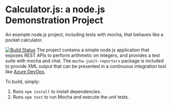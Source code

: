 Calculator.js: a node.js Demonstration Project
==============================================
An example node.js project, including tests with mocha, that behaves like
a pocket calculator.

[![Build Status](https://dev.azure.com/rhineybrasil/Configuring%20Agent%20Pools%20and%20Understanding%20Pipeline%20Styles/_apis/build/status/rhb81.calculator?branchName=master)](https://dev.azure.com/rhineybrasil/Configuring%20Agent%20Pools%20and%20Understanding%20Pipeline%20Styles/_build/latest?definitionId=15&branchName=master)
The project contains a simple node.js application that exposes REST APIs
to perform arithmetic on integers, and provides a test suite with mocha
and chai.  The `mocha-junit-reporters` package is included to provide XML
output that can be presented in a continuous integration tool like
[Azure DevOps](https://azure.com/devops).

To build, simply:

1. Runs `npm install` to install dependencies.
2. Runs `npm test` to run Mocha and execute the unit tests.

